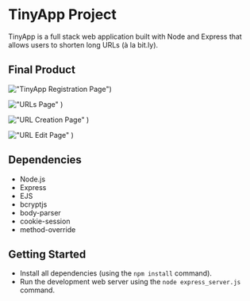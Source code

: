 # TinyApp Project

TinyApp is a full stack web application built with Node and Express that allows users to shorten long URLs (à la bit.ly).

## Final Product

!["TinyApp Registration Page"](https://user-images.githubusercontent.com/85146135/125185119-c6e18080-e1f0-11eb-8e97-f85aae36fbe5.png))

!["URLs Page"](https://user-images.githubusercontent.com/85146135/125185162-158f1a80-e1f1-11eb-8e6f-63d81a041744.png)
)

!["URL Creation Page"](https://user-images.githubusercontent.com/85146135/125185141-ebd5f380-e1f0-11eb-9069-f6917e1e5675.png)
)

!["URL Edit Page"](https://user-images.githubusercontent.com/85146135/125185145-fb553c80-e1f0-11eb-9acc-cd21dbbfc2b7.png)
)

## Dependencies

- Node.js
- Express
- EJS
- bcryptjs
- body-parser
- cookie-session
- method-override

## Getting Started

- Install all dependencies (using the `npm install` command).
- Run the development web server using the `node express_server.js` command.